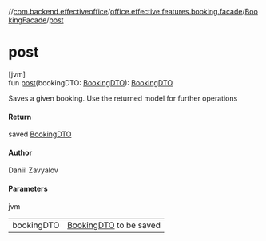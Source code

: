//[com.backend.effectiveoffice](../../../index.md)/[office.effective.features.booking.facade](../index.md)/[BookingFacade](index.md)/[post](post.md)

# post

[jvm]\
fun [post](post.md)(bookingDTO: [BookingDTO](../../office.effective.dto/-booking-d-t-o/index.md)): [BookingDTO](../../office.effective.dto/-booking-d-t-o/index.md)

Saves a given booking. Use the returned model for further operations

#### Return

saved [BookingDTO](../../office.effective.dto/-booking-d-t-o/index.md)

#### Author

Daniil Zavyalov

#### Parameters

jvm

| | |
|---|---|
| bookingDTO | [BookingDTO](../../office.effective.dto/-booking-d-t-o/index.md) to be saved |

